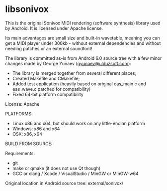# libsonivox

This is the original Sonivox MIDI rendering (software synthesis) library 
used by Android. It is licensed under Apache license.

Its main advantages are small size and built-in wavetable, meaning you 
can get a MIDI player under 300kb - without external dependencies and 
without needing patches or an external soundfont!

The library is committed as-is from Android 6.0 source tree with a few 
minor changes made by George Yunaev (gyunaev@ulduzsoft.com):

* The library is merged together from several different places;
* Created Makefile and CMakefile;
* Added test application (heavily based on original eas_main.c and eas_wave.c patched for compatibility)
* Fixed 64-bit platform compatibility

License: Apache

PLATFORMS:

* Linux x86 and x64, but should work on any little-endian platform
* Windows: x86 and x64
* OSX: x86, x64

BUILD FROM SOURCE:

Requirements:
* git
* make or qmake (it does not use Qt though)
* GCC or clang / Xcode / VisualStudio / MinGW or MinGW-w64

Original location in Android source tree: external/sonivox/
